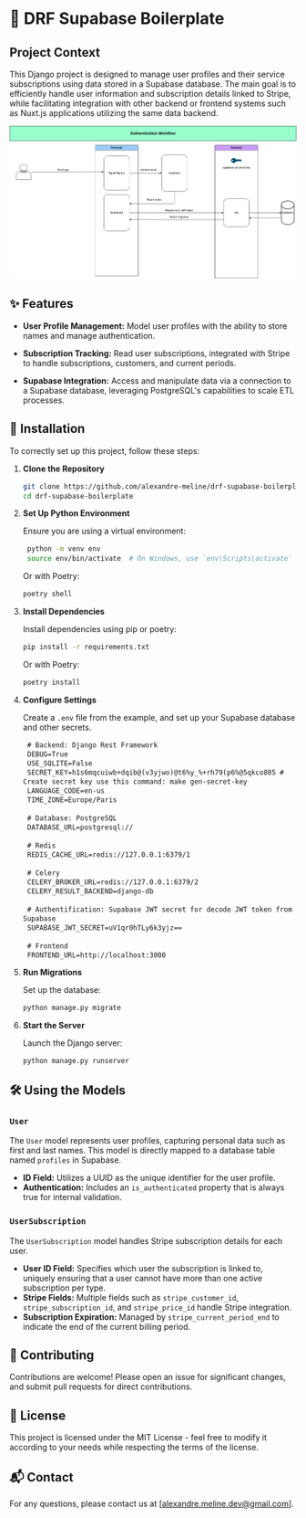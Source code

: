 # 🌟 DRF Supabase Boilerplate

## Project Context

This Django project is designed to manage user profiles and their service subscriptions using data stored in a Supabase database. The main goal is to efficiently handle user information and subscription details linked to Stripe, while facilitating integration with other backend or frontend systems such as Nuxt.js applications utilizing the same data backend.

![Architecture](assets/authentication_workflow.drawio.png)

## ✨ Features

- **User Profile Management:** Model user profiles with the ability to store names and manage authentication.
  
- **Subscription Tracking:** Read user subscriptions, integrated with Stripe to handle subscriptions, customers, and current periods.

- **Supabase Integration:** Access and manipulate data via a connection to a Supabase database, leveraging PostgreSQL's capabilities to scale ETL processes.

## 🚀 Installation

To correctly set up this project, follow these steps:

1. **Clone the Repository**

   ```bash
   git clone https://github.com/alexandre-meline/drf-supabase-boilerplate.git
   cd drf-supabase-boilerplate
   ```

2. **Set Up Python Environment**

   Ensure you are using a virtual environment:

   ```bash
    python -m venv env
    source env/bin/activate  # On Windows, use `env\Scripts\activate`
   ```

   Or with Poetry:

   ```bash
   poetry shell
   ```

3. **Install Dependencies**

   Install dependencies using pip or poetry:

   ```bash
   pip install -r requirements.txt
   ```

   Or with Poetry:

   ```bash
   poetry install
   ```

4. **Configure Settings**

   Create a `.env` file from the example, and set up your Supabase database and other secrets.

   ```text
    # Backend: Django Rest Framework
    DEBUG=True
    USE_SQLITE=False
    SECRET_KEY=h1s6mqcuiwb+dqib@(v3yjwo)@t6%y_%+rh79(p6%@5qkco805 # Create secret key use this command: make gen-secret-key
    LANGUAGE_CODE=en-us
    TIME_ZONE=Europe/Paris
    
    # Database: PostgreSQL
    DATABASE_URL=postgresql://
    
    # Redis
    REDIS_CACHE_URL=redis://127.0.0.1:6379/1
    
    # Celery
    CELERY_BROKER_URL=redis://127.0.0.1:6379/2
    CELERY_RESULT_BACKEND=django-db
    
    # Authentification: Supabase JWT secret for decode JWT token from Supabase
    SUPABASE_JWT_SECRET=uV1qr0hTLy6k3yjz==

    # Frontend
    FRONTEND_URL=http://localhost:3000
   ```

5. **Run Migrations**

   Set up the database:

   ```bash
   python manage.py migrate
   ```

6. **Start the Server**

   Launch the Django server:

   ```bash
   python manage.py runserver
   ```

## 🛠️ Using the Models

### `User`

The `User` model represents user profiles, capturing personal data such as first and last names. This model is directly mapped to a database table named `profiles` in Supabase.

- **ID Field:** Utilizes a UUID as the unique identifier for the user profile.
- **Authentication:** Includes an `is_authenticated` property that is always true for internal validation.

### `UserSubscription`

The `UserSubscription` model handles Stripe subscription details for each user.

- **User ID Field:**
  Specifies which user the subscription is linked to, uniquely ensuring that a user cannot have more than one active subscription per type.
- **Stripe Fields:**
  Multiple fields such as `stripe_customer_id`, `stripe_subscription_id`, and `stripe_price_id` handle Stripe integration.
- **Subscription Expiration:** Managed by `stripe_current_period_end` to indicate the end of the current billing period.

## 🤝 Contributing

Contributions are welcome! Please open an issue for significant changes, and submit pull requests for direct contributions.

## 📜 License

This project is licensed under the MIT License - feel free to modify it according to your needs while respecting the terms of the license.

## 📬 Contact

For any questions, please contact us at [alexandre.meline.dev@gmail.com].
